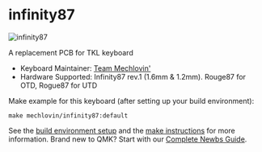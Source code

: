 # infinity87

![infinity87](https://i.imgur.com/QuK1EnNl.png)

A replacement PCB for TKL keyboard 

* Keyboard Maintainer: [Team Mechlovin'](https://github.com/mechlovin)
* Hardware Supported: Infinity87 rev.1 (1.6mm & 1.2mm). Rouge87 for OTD, Rogue87 for UTD

Make example for this keyboard (after setting up your build environment):

    make mechlovin/infinity87:default

See the [build environment setup](https://docs.qmk.fm/#/getting_started_build_tools) and the [make instructions](https://docs.qmk.fm/#/getting_started_make_guide) for more information. Brand new to QMK? Start with our [Complete Newbs Guide](https://docs.qmk.fm/#/newbs).
